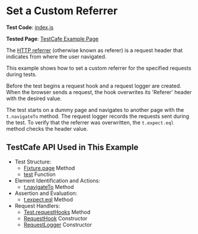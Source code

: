 # Set a Custom Referrer

**Test Code**: [index.js](index.js)

**Tested Page**: [TestCafe Example Page](https://devexpress.github.io/testcafe/example/)

The [HTTP referrer](https://developer.mozilla.org/en-US/docs/Web/HTTP/Headers/Referer) (otherwise known as referer) is a request header that indicates from where the user navigated.

This example shows how to set a custom referrer for the specified requests during tests.

Before the test begins a request hook and a request logger are created. When the browser sends a request, the hook overwrites its 'Referer' header with the desired value.

The test starts on a dummy page and navigates to another page with the `t.navigateTo` method. The request logger records the requests sent during the test. To verify that the referrer was overwritten, the `t.expect.eql` method checks the header value.

## TestCafe API Used in This Example

* Test Structure:
  * [Fixture.page](https://devexpress.github.io/testcafe/documentation/reference/test-api/fixture/page.html) Method
  * [test](https://devexpress.github.io/testcafe/documentation/reference/test-api/global/test.html) Function
* Element Identification and Actions:
  * [t.navigateTo](https://devexpress.github.io/testcafe/documentation/reference/test-api/testcontroller/navigateto.html) Method
* Assertion and Evaluation:
  * [t.expect.eql](https://devexpress.github.io/testcafe/documentation/reference/test-api/testcontroller/expect/eql.html) Method
* Request Handlers:
  * [Test.requestHooks](https://devexpress.github.io/testcafe/documentation/reference/test-api/test/requesthooks.html) Method
  * [RequestHook](https://devexpress.github.io/testcafe/documentation/reference/test-api/requesthook/constructor.html) Constructor
  * [RequestLogger](https://devexpress.github.io/testcafe/documentation/reference/test-api/requestlogger/constructor.html) Constructor
